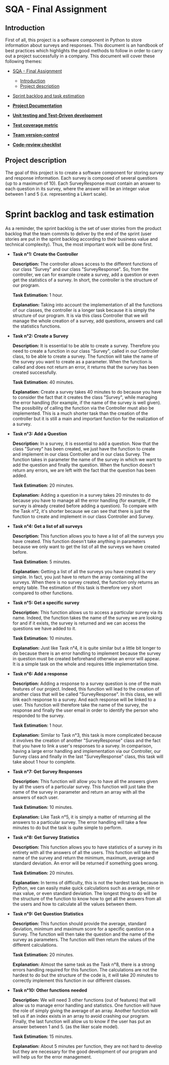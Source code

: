 # SQA - Final Assignment

## Introduction

First of all, this project is a software component in Python to store information about surveys and responses. This document is an handbook of best practices which highlights the good methods to follow in order to carry out a project successfully in a company. This document will cover these following themes:

- [SQA - Final Assignment](#sqa---final-assignment)
	- [Introduction](#introduction)
	- [Project description](#project-description)
- [Sprint backlog and task estimation](#sprint-backlog-and-task-estimation)

- [**Project Documentation**](#project-documentation)

- [**Unit testing and Test-Driven development**](#unit-testing-and-test-driven-development)

- [**Test coverage metric**](#test-coverage-metric)

- [**Team version-control**](#team-version-control)

- [**Code-review checklist**](#code-review-checklist)

## Project description

The goal of this project is to create a software component for storing survey and response information. Each survey is composed of several questions (up to a maximum of 10). Each SurveyResponse must contain an answer to each question in its survey, where the answer will be an integer value between 1 and 5 (i.e. representing a Likert scale).

# Sprint backlog and task estimation

As a reminder, the sprint backlog is the set of user stories from the product backlog that the team commits to deliver by the end of the sprint (user stories are put in the sprint backlog according to their business value and technical complexity). Thus, the most important work will be done first.

- **Task n°1: Create the Controller**

  **Description:** The controller allows access to the different functions of our class "Survey" and our class "SurveyResponse". So, from the controller, we can for example create a survey, add a question or even get the statistics of a survey. In short, the controller is the structure of our program.
  <br/>

  **Task Estimation:** 1 hour.
  <br/>

  **Explanation:** Taking into account the implementation of all the functions of our classes, the controller is a longer task because it is simply the structure of our program. It is via this class Controller that we will manage the whole creation of a survey, add questions, answers and call the statistics functions.

- **Task n°2: Create a Survey**
  
  **Description:** It is essential to be able to create a survey. Therefore you need to create a function in our class "Survey", called in our Controller class, to be able to create a survey. The function will take the name of the survey you want to create as a parameter. When the function is called and does not return an error, it returns that the survey has been created successfully.
  <br/>

  **Task Estimation:** 40 minutes.
  <br/>

  **Explanation:** Create a survey takes 40 minutes to do because you have to consider the fact that it creates the class "Survey", while managing the error handling (for example, if the name of the survey is well given). The possibility of calling the function via the Controller must also be implemented. This is a much shorter task than the creation of the controller but it is still a main and important function for the realization of a survey.


- **Task n°3: Add a Question**

  **Description:** In a survey, it is essential to add a question. Now that the class "Survey" has been created, we just have the function to create and implement in our class Controller and in our class Survey. The function takes in parameter the name of the survey in which we want to add the question and finally the question. When the function doesn't return any errors, we are left with the fact that the question has been added.
  <br/>

  **Task Estimation:** 20 minutes.
  <br/>

  **Explanation:** Adding a question in a survey takes 20 minutes to do because you have to manage all the error handling (for example, if the survey is already created before adding a question). To compare with the Task n°2, it's shorter because we can see that there is just the function to create and implement in our class Controller and Survey.


- **Task n°4: Get a list of all surveys**

  **Description:** This function allows you to have a list of all the surveys you have created. This function doesn't take anything in parameters because we only want to get the list of all the surveys we have created before.
  <br/>

  **Task Estimation:** 5 minutes.
  <br/>

  **Explanation:** Getting a list of all the surveys you have created is very simple. In fact, you just have to return the array containing all the surveys. When there is no survey created, the function only returns an empty table. The estimation of this task is therefore very short compared to other functions.

- **Task n°5: Get a specific survey**

  **Description:** This function allows us to access a particular survey via its name. Indeed, the function takes the name of the survey we are looking for and if it exists, the survey is returned and we can access the questions we have added to it.
  <br/>

  **Task Estimation:** 10 minutes.
  <br/>

  **Explanation:** Just like Task n°4, it is quite similar but a little bit longer to do because there is an error handling to implement because the survey in question must be created beforehand otherwise an error will appear. It is a simple task on the whole and requires little implementation time.


- **Task n°6: Add a response**

  **Description:** Adding a response to a survey question is one of the main features of our project. Indeed, this function will lead to the creation of another class that will be called "SurveyResponse". In this class, we will link each response to a survey. And each response will be linked to a user. This function will therefore take the name of the survey, the response and finally the user email in order to identify the person who responded to the survey.
  <br/>
  
  **Task Estimation:** 1 hour.
  <br/>

  **Explanation:** Similar to Task n°3, this task is more complicated because it involves the creation of another "SurveyResponse" class and the fact that you have to link a user's responses to a survey. In comparison, having a large error handling and implementation via our Controller, our Survey class and finally in the last "SurveyResponse" class, this task will take about 1 hour to complete.

- **Task n°7: Get Survey Responses**

  **Description:** This function will allow you to have all the answers given by all the users of a particular survey. This function will just take the name of the survey in parameter and return an array with all the answers of each user.
  <br/>

  **Task Estimation:** 10 minutes.
  <br/>

  **Explanation:** Like Task n°5, it is simply a matter of returning all the answers to a particular survey. The error handling will take a few minutes to do but the task is quite simple to perform.


- **Task n°8: Get Survey Statistics**

  **Description:** This function allows you to have statistics of a survey in its entirety with all the answers of all the users. This function will take the name of the survey and return the minimum, maximum, average and standard deviation. An error will be returned if something goes wrong.
  <br/>
  
  **Task Estimation:** 20 minutes.
  <br/>

  **Explanation:** In terms of difficulty, this is not the hardest task because in Python, we can easily make quick calculations such as average, min or max value, or even standard deviation. The longest thing to do will be the structure of the function to know how to get all the answers from all the users and how to calculate all the values between them.

- **Task n°9: Get Question Statistics**

  **Description:** This function should provide the average, standard deviation, minimum and maximum score for a specific question on a Survey. The function will then take the question and the name of the survey as parameters. The function will then return the values of the different calculations.
  <br/>

  **Task Estimation:** 20 minutes.
  <br/>

  **Explanation:** Almost the same task as the Task n°8, there is a strong errors handling required for this function. The calculations are not the hardest to do but the structure of the code is, it will take 20 minutes to correctly implement this function in our different classes.

- **Task n°10: Other functions needed**

  **Description:** We will need 3 other functions (out of features) that will allow us to manage error handling and statistics. One function will have the role of simply giving the average of an array. Another function will tell us if an index exists in an array to avoid crashing our program. Finally, the last function will allow us to know if the user has put an answer between 1 and 5. (as the liker scale model).
  <br/>

  **Task Estimation:** 15 minutes.
  <br/>

  **Explanation:** About 5 minutes per function, they are not hard to develop but they are necessary for the good development of our program and will help us for the error management.